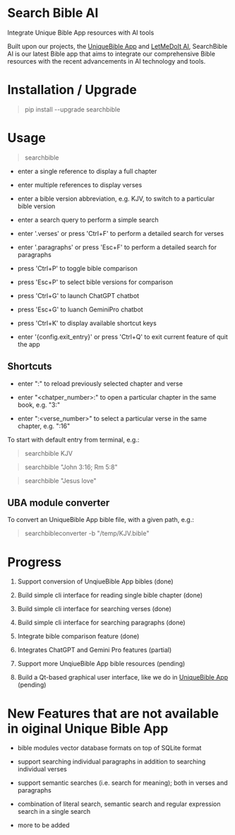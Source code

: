 # Search Bible AI

Integrate Unique Bible App resources with AI tools

Built upon our projects, the [UniqueBible App](https://github.com/eliranwong/UniqueBible) and [LetMeDoIt AI](https://github.com/eliranwong/letmedoit), SearchBible AI is our latest Bible app that aims to integrate our comprehensive Bible resources with the recent advancements in AI technology and tools.

# Installation / Upgrade

> pip install --upgrade searchbible

# Usage

> searchbible

* enter a single reference to display a full chapter

* enter multiple references to display verses

* enter a bible version abbreviation, e.g. KJV, to switch to a particular bible version

* enter a search query to perform a simple search

* enter '.verses' or press 'Ctrl+F' to perform a detailed search for verses

* enter '.paragraphs' or press 'Esc+F' to perform a detailed search for paragraphs

* press 'Ctrl+P' to toggle bible comparison

* press 'Esc+P' to select bible versions for comparison

* press 'Ctrl+G' to launch ChatGPT chatbot

* press 'Esc+G' to luanch GeminiPro chatbot

* press 'Ctrl+K' to display available shortcut keys

* enter '{config.exit_entry}' or press 'Ctrl+Q' to exit current feature of quit the app

## Shortcuts

* enter ":" to reload previously selected chapter and verse

* enter "\<chatper_number\>:" to open a particular chapter in the same book, e.g. "3:"

* enter ":\<verse_number\>" to select a particular verse in the same chapter, e.g. ":16"

To start with default entry from terminal, e.g.:

> searchbible KJV

> searchbible "John 3:16; Rm 5:8"

> searchbible "Jesus love"

## UBA module converter

To convert an UniqueBible App bible file, with a given path, e.g.:

> searchbibleconverter -b "/temp/KJV.bible"

# Progress

1. Support conversion of UnqiueBible App bibles (done)

2. Build simple cli interface for reading single bible chapter (done)

3. Build simple cli interface for searching verses (done)

4. Build simple cli interface for searching paragraphs (done)

5. Integrate bible comparison feature (done)

6. Integrates ChatGPT and Gemini Pro features (partial)

7. Support more UnqiueBible App bible resources (pending)

8. Build a Qt-based graphical user interface, like we do in [UniqueBible App](https://github.com/eliranwong/UniqueBible) (pending)

# New Features that are not available in oiginal Unique Bible App

* bible modules vector database formats on top of SQLite format

* support searching individual paragraphs in addition to searching individual verses

* support semantic searches (i.e. search for meaning); both in verses and paragraphs

* combination of literal search, semantic search and regular expression search in a single search

* more to be added
